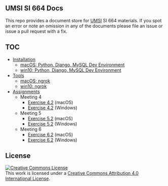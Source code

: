 ## UMSI SI 664 Docs
This repo provides a document store for [UMSI](https://www.si.umich.edu/) SI 664 materials.  If you spot an error or note an omission in any of the documents please file an issue or issue a pull request with a fix.

## TOC
* [Installation](install)
  * [macOS: Python, Django, MySQL Dev Environment](install/mac-brew_python_django_mysql-install.md)
  * [win10: Python, Django, MySQL Dev Environment](install/win-choco_python_django_mysql-install.md)
* [Tools](tools)
  * [macOS: ngrok](tools/mac-ngrok.md)
  * [win10: ngrok](tools/win-ngrok.md)
* [Assignments](exercises)
  * Meeting 4
    * [Exercise 4.2](exercises/assignment_v4p2_mac.md) (macOS)
    * [Exercise 4.2](exercises/assignment_v4p2_win.md) (Windows)
  * Meeting 5
    * [Exercise 5.2](exercises/assignment_v5p2_mac.md) (macOS)
    * [Exercise 5.2](exercises/assignment_v5p2_win.md) (Windows)
  * Meeting 6
    * [Exercise 6.2](exercises/assignment_v6p2_mac.md) (macOS)
    * [Exercise 6.2](exercises/assignment_v6p2_win.md) (Windows)

## License
<a rel="license" href="http://creativecommons.org/licenses/by/4.0/"><img alt="Creative Commons License" style="border-width:0" src="https://i.creativecommons.org/l/by/4.0/88x31.png" /></a><br />This work is licensed under a <a rel="license" href="http://creativecommons.org/licenses/by/4.0/">Creative Commons Attribution 4.0 International License</a>.
